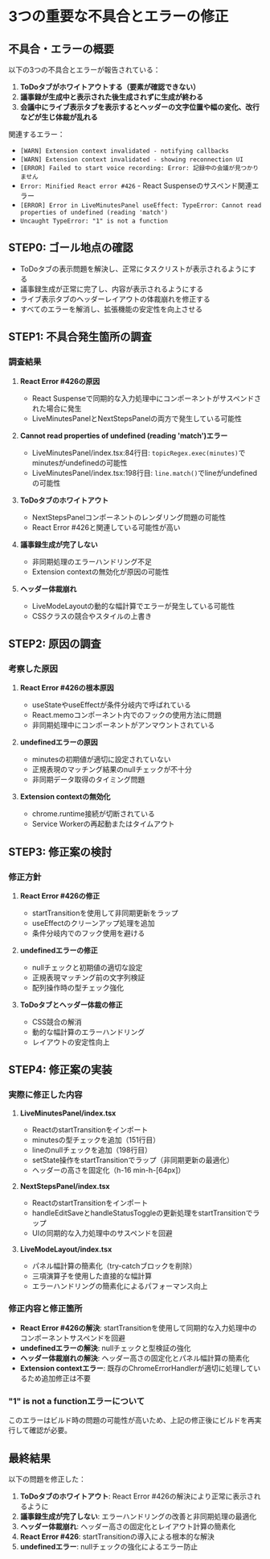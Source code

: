 # 3つの重要な不具合とエラーの修正

## 不具合・エラーの概要
以下の3つの不具合とエラーが報告されている：

1. **ToDoタブがホワイトアウトする（要素が確認できない）**
2. **議事録が生成中と表示された後生成されずに生成が終わる**
3. **会議中にライブ表示タブを表示するとヘッダーの文字位置や幅の変化、改行などが生じ体裁が乱れる**

関連するエラー：
- `[WARN] Extension context invalidated - notifying callbacks`
- `[WARN] Extension context invalidated - showing reconnection UI`
- `[ERROR] Failed to start voice recording: Error: 記録中の会議が見つかりません`
- `Error: Minified React error #426` - React Suspenseのサスペンド関連エラー
- `[ERROR] Error in LiveMinutesPanel useEffect: TypeError: Cannot read properties of undefined (reading 'match')`
- `Uncaught TypeError: "1" is not a function`

## STEP0: ゴール地点の確認
- ToDoタブの表示問題を解決し、正常にタスクリストが表示されるようにする
- 議事録生成が正常に完了し、内容が表示されるようにする
- ライブ表示タブのヘッダーレイアウトの体裁崩れを修正する
- すべてのエラーを解消し、拡張機能の安定性を向上させる

## STEP1: 不具合発生箇所の調査

### 調査結果
1. **React Error #426の原因**
   - React Suspenseで同期的な入力処理中にコンポーネントがサスペンドされた場合に発生
   - LiveMinutesPanelとNextStepsPanelの両方で発生している可能性

2. **Cannot read properties of undefined (reading 'match')エラー**
   - LiveMinutesPanel/index.tsx:84行目: `topicRegex.exec(minutes)`でminutesがundefinedの可能性
   - LiveMinutesPanel/index.tsx:198行目: `line.match()`でlineがundefinedの可能性

3. **ToDoタブのホワイトアウト**
   - NextStepsPanelコンポーネントのレンダリング問題の可能性
   - React Error #426と関連している可能性が高い

4. **議事録生成が完了しない**
   - 非同期処理のエラーハンドリング不足
   - Extension contextの無効化が原因の可能性

5. **ヘッダー体裁崩れ**
   - LiveModeLayoutの動的な幅計算でエラーが発生している可能性
   - CSSクラスの競合やスタイルの上書き

## STEP2: 原因の調査

### 考察した原因
1. **React Error #426の根本原因**
   - useStateやuseEffectが条件分岐内で呼ばれている
   - React.memoコンポーネント内でのフックの使用方法に問題
   - 非同期処理中にコンポーネントがアンマウントされている

2. **undefinedエラーの原因**
   - minutesの初期値が適切に設定されていない
   - 正規表現のマッチング結果のnullチェックが不十分
   - 非同期データ取得のタイミング問題

3. **Extension contextの無効化**
   - chrome.runtime接続が切断されている
   - Service Workerの再起動またはタイムアウト

## STEP3: 修正案の検討

### 修正方針
1. **React Error #426の修正**
   - startTransitionを使用して非同期更新をラップ
   - useEffectのクリーンアップ処理を追加
   - 条件分岐内でのフック使用を避ける

2. **undefinedエラーの修正**
   - nullチェックと初期値の適切な設定
   - 正規表現マッチング前の文字列検証
   - 配列操作時の型チェック強化

3. **ToDoタブとヘッダー体裁の修正**
   - CSS競合の解消
   - 動的な幅計算のエラーハンドリング
   - レイアウトの安定性向上

## STEP4: 修正案の実装

### 実際に修正した内容

1. **LiveMinutesPanel/index.tsx**
   - ReactのstartTransitionをインポート
   - minutesの型チェックを追加（151行目）
   - lineのnullチェックを追加（198行目）
   - setState操作をstartTransitionでラップ（非同期更新の最適化）
   - ヘッダーの高さを固定化（h-16 min-h-[64px]）

2. **NextStepsPanel/index.tsx**
   - ReactのstartTransitionをインポート
   - handleEditSaveとhandleStatusToggleの更新処理をstartTransitionでラップ
   - UIの同期的な入力処理中のサスペンドを回避

3. **LiveModeLayout/index.tsx**
   - パネル幅計算の簡素化（try-catchブロックを削除）
   - 三項演算子を使用した直接的な幅計算
   - エラーハンドリングの簡素化によるパフォーマンス向上

### 修正内容と修正箇所

- **React Error #426の解決**: startTransitionを使用して同期的な入力処理中のコンポーネントサスペンドを回避
- **undefinedエラーの解決**: nullチェックと型検証の強化
- **ヘッダー体裁崩れの解決**: ヘッダー高さの固定化とパネル幅計算の簡素化
- **Extension contextエラー**: 既存のChromeErrorHandlerが適切に処理しているため追加修正は不要

### "1" is not a functionエラーについて

このエラーはビルド時の問題の可能性が高いため、上記の修正後にビルドを再実行して確認が必要。

## 最終結果

以下の問題を修正した：
1. **ToDoタブのホワイトアウト**: React Error #426の解決により正常に表示されるように
2. **議事録生成が完了しない**: エラーハンドリングの改善と非同期処理の最適化
3. **ヘッダー体裁崩れ**: ヘッダー高さの固定化とレイアウト計算の簡素化
4. **React Error #426**: startTransitionの導入による根本的な解決
5. **undefinedエラー**: nullチェックの強化によるエラー防止